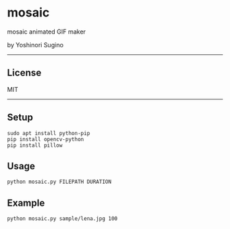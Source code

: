# mosaic
mosaic animated GIF maker

by Yoshinori Sugino

---

## License
MIT

---

## Setup
```
sudo apt install python-pip
pip install opencv-python
pip install pillow
```

## Usage
```
python mosaic.py FILEPATH DURATION
```

## Example
```
python mosaic.py sample/lena.jpg 100
```


